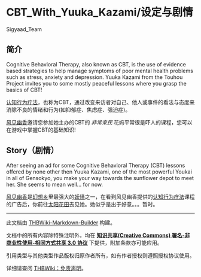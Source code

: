 # CBT_With_Yuuka_Kazami/设定与剧情

<!-- source html: G:\repos\THBWiki-Markdown-Builder\THBWikiMarkdown\Temp\main\3\3e\ns0%3ACBT_With_Yuuka_Kazami%2F%E8%AE%BE%E5%AE%9A%E4%B8%8E%E5%89%A7%E6%83%85.html -->

Sigyaad_Team


## 简介
  
Cognitive Behavioral Therapy, also known as CBT, is the use of evidence based strategies to help manage symptoms of poor mental health problems such as stress, anxiety and depression. Yuuka Kazami from the Touhou Project invites you to some mostly peaceful lessons where you grasp the basics of CBT!  

[认知行为疗法](https://www.jianshu.com/p/c17e8a553333)，也称为CBT，通过改变来访者对自己、他人或事件的看法与态度来消除不良的情绪和行为(如抑郁症、焦虑症、强迫症)。  

[风见幽香](./风见幽香.md)邀请您参加她主办的CBT的 *非常亲民* 花妈平常很是吓人的课程，您可以在游戏中掌握CBT的基础知识!
  


## Story（剧情）
  
After seeing an ad for some Cognitive Behavioral Therapy (CBT) lessons offered by none other then Yuuka Kazami, one of the most powerful Youkai in all of Gensokyo, you make your way towards the sunflower depot to meet her. She seems to mean well... for now.  

[风见幽香](./风见幽香.md)是[幻想乡](./幻想乡.md)里最强大的[妖怪](./妖怪.md)之一，在看到风见幽香提供的[认知行为疗法](https://www.jianshu.com/p/c17e8a553333)课程的广告后，你前往[太阳花田](./太阳花田.md)去见她。她似乎是出于好意。。。暂时。
  





---

此文档由 [THBWiki-Markdown-Builder](https://github.com/Delsin-Yu/THBWiki-Markdown-Builder) 构建。

文档中的所有内容除特殊注明外，均在 [**知识共享(Creative Commons) 署名-非商业性使用-相同方式共享 3.0 协议**](https://creativecommons.org/licenses/by-sa/3.0/deed.zh-hans) 下提供，附加条款亦可能应用。

引用类型与其他类型作品版权归原作者所有，如有作者授权则遵照授权协议使用。

详细请查阅 [THBWiki：免责声明](https://thbwiki.cc/THBWiki:%E5%85%8D%E8%B4%A3%E5%A3%B0%E6%98%8E)。

